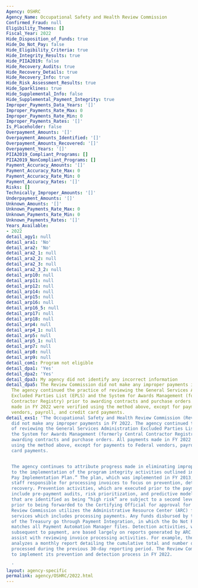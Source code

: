 ```yaml
---
Agency: OSHRC
Agency_Name: Occupational Safety and Health Review Commission
Confirmed_Fraud: null
Eligibility_Themes: []
Fiscal_Year: 2022
Hide_Disposition_of_Funds: true
Hide_Do_Not_Pay: false
Hide_Eligibility_Criteria: true
Hide_Integrity_Results: true
Hide_PIIA2019: false
Hide_Recovery_Audits: true
Hide_Recovery_Details: true
Hide_Recovery_Info: true
Hide_Risk_Assessment_Results: true
Hide_Sparklines: true
Hide_Supplemental_Info: false
Hide_Supplemental_Payment_Integrity: true
Improper_Payments_Data_Years: '[]'
Improper_Payments_Rate_Max: 0
Improper_Payments_Rate_Min: 0
Improper_Payments_Rates: '[]'
Is_Placeholder: false
Overpayment_Amounts: '[]'
Overpayment_Amounts_Identified: '[]'
Overpayment_Amounts_Recovered: '[]'
Overpayment_Years: '[]'
PIIA2019_Compliant_Programs: []
PIIA2019_NonCompliant_Programs: []
Payment_Accuracy_Amounts: '[]'
Payment_Accuracy_Rate_Max: 0
Payment_Accuracy_Rate_Min: 0
Payment_Accuracy_Rates: '[]'
Risks: []
Technically_Improper_Amounts: '[]'
Underpayment_Amounts: '[]'
Unknown_Amounts: '[]'
Unknown_Payments_Rate_Max: 0
Unknown_Payments_Rate_Min: 0
Unknown_Payments_Rates: '[]'
Years_Available:
- 2022
detail_agy1: null
detail_ara1: 'No'
detail_ara2: 'No'
detail_ara2_1: null
detail_ara2_2: null
detail_ara2_3: null
detail_ara2_3_2: null
detail_arp10: null
detail_arp11: null
detail_arp12: null
detail_arp14: null
detail_arp15: null
detail_arp16: null
detail_arp16_5: null
detail_arp17: null
detail_arp18: null
detail_arp4: null
detail_arp4_1: null
detail_arp5: null
detail_arp5_1: null
detail_arp7: null
detail_arp8: null
detail_arp9: null
detail_com1: Program not eligible
detail_dpa1: 'Yes'
detail_dpa2: 'Yes'
detail_dpa3: My agency did not identify any incorrect information
detail_dpa5: The Review Commission did not make any improper payments in FY 2022.
  The agency continued the practice of reviewing the General Services Administration
  Excluded Parties List (EPLS) and the System for Awards Management (formerly Central
  Contractor Registry) prior to awarding contracts and purchase orders. All payments
  made in FY 2022 were verified using the method above, except for payments to Federal
  vendors, payroll, and credit card payments.
detail_exs1: 'The Occupational Safety and Health Review Commission (Review Commission)
  did not make any improper payments in FY 2022. The agency continued the practice
  of reviewing the General Services Administration Excluded Parties List (EPLS) and
  the System for Awards Management (formerly Central Contractor Registry) prior to
  awarding contracts and purchase orders. All payments made in FY 2022 were verified
  using the method above, except for payments to Federal vendors, payroll, and credit
  card payments.


  The agency continues to attribute progress made in eliminating improper payments
  to the implementation of the program integrity activities outlined in our “Do Not
  Pay Implementation Plan.” The plan, which was implemented in FY 2013, requires agency
  staff responsible for processing invoices to focus on prevention, detection, and
  recovery. Prevention activities, which are executed prior to the payment of an invoice,
  include pre-payment audits, risk prioritization, and predictive modeling. Transactions
  that are identified as being “high risk” are subject to a second level of review
  prior to being forwarded to the Certifying Official for approval for payment. The
  Review Commission utilizes the Administrative Resource Center (ARC) for financial
  services which includes processing payments. Any funds disbursed by the Department
  of the Treasury go through Payment Integration, in which the Do Not Pay Portal automatically
  matches all Payment Automation Manager files. Detection activities, which are performed
  subsequent to payment, are based largely on reports generated by ARC. These reports
  assist with reviewing invoice processing activities. For example, the Review Commission
  analyzes a monthly report detailing the cumulative total and number of invoices
  processed during the previous 30-day reporting period. The Review Commission continued
  to implement its prevention and detection process in FY 2022.

  '
layout: agency-specific
permalink: agency/OSHRC/2022.html
---
```

